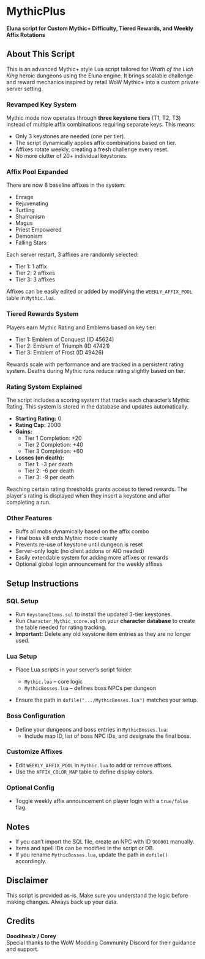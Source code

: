# MythicPlus  
**Eluna script for Custom Mythic+ Difficulty, Tiered Rewards, and Weekly Affix Rotations**

## About This Script  
This is an advanced Mythic+ style Lua script tailored for *Wrath of the Lich King* heroic dungeons using the Eluna engine. It brings scalable challenge and reward mechanics inspired by retail WoW Mythic+ into a custom private server setting.

### Revamped Key System  
Mythic mode now operates through **three keystone tiers** (T1, T2, T3) instead of multiple affix combinations requiring separate keys. This means:
- Only 3 keystones are needed (one per tier).
- The script dynamically applies affix combinations based on tier.
- Affixes rotate weekly, creating a fresh challenge every reset.
- No more clutter of 20+ individual keystones.

### Affix Pool Expanded  
There are now 8 baseline affixes in the system:
- Enrage  
- Rejuvenating  
- Turtling  
- Shamanism  
- Magus  
- Priest Empowered  
- Demonism  
- Falling Stars  

Each server restart, 3 affixes are randomly selected:
- Tier 1: 1 affix  
- Tier 2: 2 affixes  
- Tier 3: 3 affixes  

Affixes can be easily edited or added by modifying the `WEEKLY_AFFIX_POOL` table in `Mythic.lua`.

### Tiered Rewards System  
Players earn Mythic Rating and Emblems based on key tier:
- Tier 1: Emblem of Conquest (ID 45624)  
- Tier 2: Emblem of Triumph (ID 47421)  
- Tier 3: Emblem of Frost (ID 49426)  

Rewards scale with performance and are tracked in a persistent rating system. Deaths during Mythic runs reduce rating slightly based on tier.

### Rating System Explained  
The script includes a scoring system that tracks each character’s Mythic Rating. This system is stored in the database and updates automatically.

- **Starting Rating:** 0  
- **Rating Cap:** 2000  
- **Gains:**  
  - Tier 1 Completion: +20  
  - Tier 2 Completion: +40  
  - Tier 3 Completion: +60  
- **Losses (on death):**  
  - Tier 1: -3 per death  
  - Tier 2: -6 per death  
  - Tier 3: -9 per death  

Reaching certain rating thresholds grants access to tiered rewards. The player's rating is displayed when they insert a keystone and after completing a run.

### Other Features  
- Buffs all mobs dynamically based on the affix combo  
- Final boss kill ends Mythic mode cleanly  
- Prevents re-use of keystone until dungeon is reset  
- Server-only logic (no client addons or AIO needed)  
- Easily extendable system for adding more affixes or rewards  
- Optional global login announcement for the weekly affixes  

## Setup Instructions  

### SQL Setup  
- Run `KeystoneItems.sql` to install the updated 3-tier keystones.  
- Run `Character_Mythic_score.sql` on your **character database** to create the table needed for rating tracking.  
- **Important:** Delete any old keystone item entries as they are no longer used.

### Lua Setup  
- Place Lua scripts in your server’s script folder:  
  - `Mythic.lua` – core logic  
  - `MythicBosses.lua` – defines boss NPCs per dungeon  

- Ensure the path in `dofile(".../MythicBosses.lua")` matches your setup.

### Boss Configuration  
- Define your dungeons and boss entries in `MythicBosses.lua`:
  - Include map ID, list of boss NPC IDs, and designate the final boss.

### Customize Affixes  
- Edit `WEEKLY_AFFIX_POOL` in `Mythic.lua` to add or remove affixes.  
- Use the `AFFIX_COLOR_MAP` table to define display colors.

### Optional Config  
- Toggle weekly affix announcement on player login with a `true/false` flag.

## Notes  
- If you can’t import the SQL file, create an NPC with ID `900001` manually.  
- Items and spell IDs can be modified in the script or DB.  
- If you rename `MythicBosses.lua`, update the path in `dofile()` accordingly.

## Disclaimer  
This script is provided as-is. Make sure you understand the logic before making changes. Always back up your data.

## Credits  
**Doodihealz / Corey**  
Special thanks to the WoW Modding Community Discord for their guidance and support.
